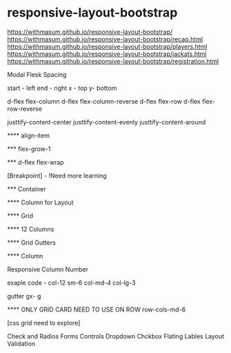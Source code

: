 # responsive-layout-bootstrap


https://withmasum.github.io/responsive-layout-bootstrap/ <br>
https://withmasum.github.io/responsive-layout-bootstrap/recap.html <br>
https://withmasum.github.io/responsive-layout-bootstrap/players.html <br>
https://withmasum.github.io/responsive-layout-bootstrap/jackats.html <br>
https://withmasum.github.io/responsive-layout-bootstrap/registration.html <br>



Modal 
Flesk
Spacing 

start - left end - right
x - top y- bottom

d-flex flex-column
d-flex flex-column-reverse
d-flex flex-row
d-flex flex-row-reverse

justtify-content-center
justtify-content-evenly
justtify-content-around

**** align-item 

*** flex-grow-1 

*** d-flex flex-wrap



[Breakpoint] - !Need more learning

*** Container

**** Column for Layout 

**** Grid 

**** 12 Columns


**** Grid Gutters 


**** Column 

Responsive Column Number 

exaple code - col-12 sm-6 col-md-4 col-lg-3



gutter gx-
g 

**** ONLY GRID CARD NEED TO USE ON ROW row-cols-md-6



[css grid need to explore]


Check and Radios 
Forms Controls 
Dropdown
Chckbox 
Flating Lables 
Layout 
Validation 


